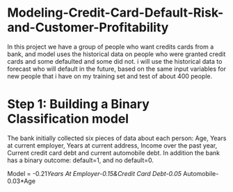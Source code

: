 # Modeling-Credit-Card-Default-Risk-and-Customer-Profitability
In this project we have a group of people who want credits cards from a bank, and model uses the historical data on people who were granted credit cards and some defaulted and some did not.
i will use the historical data to forecast who will default in the future, based on the same input variables for new people that i have on my training set and test of about 400 people.

# Step 1: Building a Binary Classification model
The bank initially collected six pieces of data about each person: Age, Years at current employer, Years at current address, Income over the past year, Current credit card debt and
current automobile debt. In addition the bank has a binary outcome: default=1, and no default=0.

Model = -0.21*Years At Employer-0.15&Credit Card Debt-0.05* Automobile-0.03*Age
